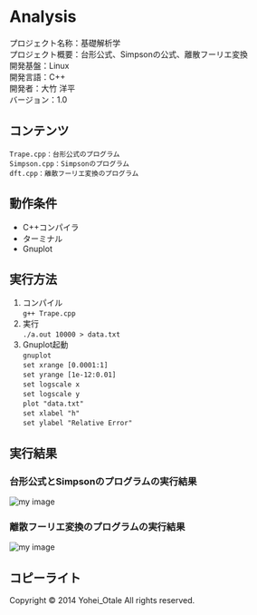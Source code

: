 Analysis
======================

プロジェクト名称：基礎解析学  
プロジェクト概要：台形公式、Simpsonの公式、離散フーリエ変換   
開発基盤：Linux  
開発言語：C++  
開発者：大竹 洋平  
バージョン：1.0

コンテンツ
--------

    Trape.cpp：台形公式のプログラム
    Simpson.cpp：Simpsonのプログラム
    dft.cpp：離散フーリエ変換のプログラム


動作条件
------

+ C++コンパイラ  
+ ターミナル  
+ Gnuplot


実行方法
----------------

1. コンパイル  
`` g++ Trape.cpp ``
2. 実行  
`` ./a.out 10000 > data.txt ``
3. Gnuplot起動  
`` gnuplot ``  
`` set xrange [0.0001:1] ``  
`` set yrange [1e-12:0.01] ``  
`` set logscale x ``  
`` set logscale y ``  
`` plot "data.txt" ``  
`` set xlabel "h" ``  
`` set ylabel "Relative Error" ``  


実行結果
----------------

### 台形公式とSimpsonのプログラムの実行結果
![my image](http://www.kki.yamanashi.ac.jp/~t11kf008/images/Gnuplot_Simpson.png)  

### 離散フーリエ変換のプログラムの実行結果
![my image](http://www.kki.yamanashi.ac.jp/~t11kf008/images/Gnuplot_DFT.png)


コピーライト
----------
Copyright &copy; 2014 Yohei_Otale All rights reserved.
